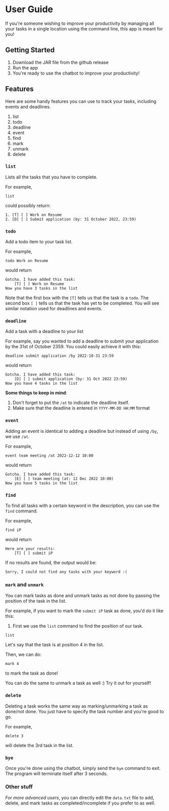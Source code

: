 # User Guide

If you're someone wishing to improve your productivity by managing all your tasks in a single location using the command
line, this app is meant for you!

## Getting Started

1. Download the JAR file from the github release
2. Run the app
3. You're ready to use the chatbot to improve your productivity!

## Features

Here are some handy features you can use to track your tasks, including events and deadlines.

1. list
2. todo
3. deadline
4. event
5. find
6. mark
7. unmark
8. delete

### `list`

Lists all the tasks that you have to complete.

For example,

```
list 
```

could possibly return:

```
1. [T] [ ] Work on Resume
2. [D] [ ] Submit application (by: 31 October 2022, 23:59) 
```

### `todo`

Add a todo item to your task list.

For example,

```
todo Work on Resume
```

would return

```
Gotcha. I have added this task:
    [T] [ ] Work on Resume
Now you have 3 tasks in the list
```

Note that the first box with the `[T]` tells us that the task is a `todo`. The second box `[ ]` tells us that the task
has yet to be completed. You will see similar notation used for deadlines and events.

### `deadline`

Add a task with a deadline to your list

For example, say you wanted to add a deadline to submit your application by the 31st of October 2359. You could easily
achieve it with this:

```
deadline submit application /by 2022-10-31 23:59
```

would return

```
Gotcha. I have added this task:
    [D] [ ] submit application (by: 31 Oct 2022 23:59)
Now you have 4 tasks in the list
```

**Some things to keep in mind**:

1. Don't forget to put the `/at` to indicate the deadline itself.
2. Make sure that the deadline is entered in `YYYY-MM-DD HH:MM` format

### `event`

Adding an event is identical to adding a deadline but instead of using `/by`, we use `/at`.

For example,

```
event team meeting /at 2022-12-12 10:00
```

would return

```
Gotcha. I have added this task:
    [E] [ ] team meeting (at: 12 Dec 2022 10:00)
Now you have 5 tasks in the list
```

### `find`

To find all tasks with a certain keyword in the description, you can use the `find`
command.

For example,

```
find iP
```

would return

```
Here are your results:
    [T] [ ] submit iP
```

If no results are found, the output would be:

```
Sorry, I could not find any tasks with your keyword :(
```

### `mark` and `unmark`

You can mark tasks as done and unmark tasks as not done by passing the position of the task in the list.

For example, if you want to mark the `submit iP` task as done, you'd do it like this:

1. First we use the `list` command to find the position of our task.

```
list
```

Let's say that the task is at position 4 in the list.

Then, we can do:

```
mark 4
```

to mark the task as done!

You can do the same to unmark a task as well :) Try it out for yourself!

### `delete`

Deleting a task works the same way as marking/unmarking a task as done/not done. You just have to specify the task
number and you're good to go.

For example,

```
delete 3
```

will delete the 3rd task in the list.

### `bye`

Once you're done using the chatbot, simply send the `bye` command to exit. The program will terminate itself after 3
seconds.

### Other stuff

*For more advanced users*, you can directly edit the `data.txt` file to add, delete, and mark tasks as
completed/incomplete if you prefer to as well.
